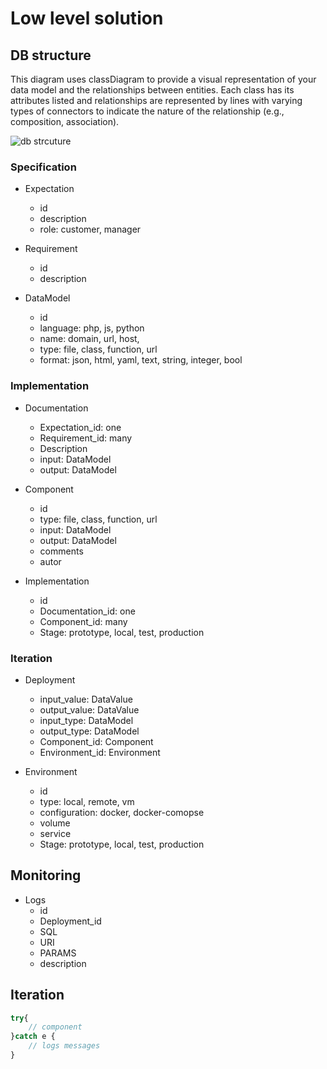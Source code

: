 # Low level solution

## DB structure

This diagram uses classDiagram to provide a visual representation of your data model and the relationships between entities. Each class has its attributes listed and relationships are represented by lines with varying types of connectors to indicate the nature of the relationship (e.g., composition, association).

![db strcuture](db_structure.png)


### Specification

+ Expectation
    + id  
    + description  
    + role: customer, manager

+ Requirement
    + id
    + description

+ DataModel
    + id
    + language: php, js, python
    + name: domain, url, host, 
    + type: file, class, function, url
    + format: json, html, yaml, text, string, integer, bool    





### Implementation

+ Documentation
    + Expectation_id: one
    + Requirement_id: many
    + Description
    + input: DataModel
    + output: DataModel

+ Component
    + id  
    + type: file, class, function, url
    + input: DataModel
    + output: DataModel
    + comments
    + autor


+ Implementation
    + id
    + Documentation_id: one
    + Component_id: many
    + Stage: prototype, local, test, production



### Iteration

+ Deployment
    + input_value: DataValue
    + output_value: DataValue
    + input_type: DataModel
    + output_type: DataModel
    + Component_id: Component
    + Environment_id: Environment
    
+ Environment
    + id
    + type: local, remote, vm  
    + configuration: docker, docker-comopse
    + volume
    + service
    + Stage: prototype, local, test, production


## Monitoring

 + Logs
    + id
    + Deployment_id
    + SQL
    + URI
    + PARAMS
    + description



## Iteration
```php
try{
    // component
}catch e {
    // logs messages
}
```